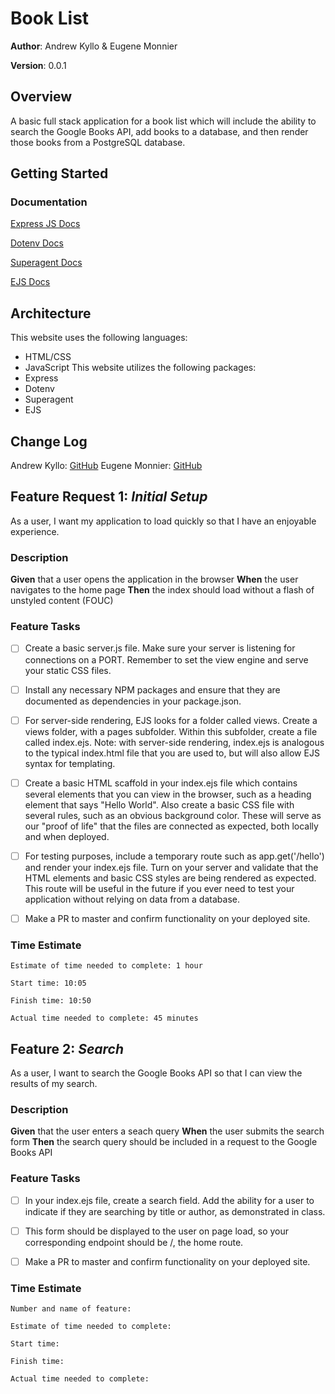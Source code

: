 
  

# Book List
  

**Author**: Andrew Kyllo & Eugene Monnier

**Version**: 0.0.1

  

## Overview

A basic full stack application for a book list which will include the ability to search the Google Books API, add books to a database, and then render those books from a PostgreSQL database.

  

## Getting Started

### Documentation

[Express JS Docs](http://expressjs.com/en/4x/api.html)

[Dotenv Docs](https://www.npmjs.com/package/dotenv)

[Superagent Docs](https://ejs.co/)

[EJS Docs](https://visionmedia.github.io/superagent/)


## Architecture

<!-- Provide a detailed description of the application design. What technologies (languages, libraries, etc) you're using, and any other relevant design information. -->
This website uses the following languages:
 - HTML/CSS
 - JavaScript
This website utilizes the following packages:
 - Express
 - Dotenv
 - Superagent
 - EJS

## Change Log

<!-- Use this area to document the iterative changes made to your application as each feature is successfully implemented. Use time stamps. Here's an examples:

  

01-21-2020 9:45am - Initial setup of file structure.

  

## Credits and Collaborations

<!-- Give credit (and a link) to other people or resources that helped you build this application. -->
Andrew Kyllo: [GitHub](https://github.com/kyllo34)
Eugene Monnier: [GitHub](https://github.com/eugenemonnier)
  

## Feature Request 1: *Initial Setup*
As a user, I want my application to load quickly so that I have an enjoyable experience.

### Description
**Given** that a user opens the application in the browser
**When** the user navigates to the home page
**Then** the index should load without a flash of unstyled content (FOUC)

### Feature Tasks

- [ ] Create a basic server.js file. Make sure your server is listening for connections on a PORT. Remember to set the view engine and serve your static CSS files.

- [ ] Install any necessary NPM packages and ensure that they are documented as dependencies in your package.json.

- [ ] For server-side rendering, EJS looks for a folder called views. Create a views folder, with a pages subfolder. Within this subfolder, create a file called index.ejs. Note: with server-side rendering, index.ejs is analogous to the typical index.html file that you are used to, but will also allow EJS syntax for templating.

- [ ] Create a basic HTML scaffold in your index.ejs file which contains several elements that you can view in the browser, such as a heading element that says "Hello World". Also create a basic CSS file with several rules, such as an obvious background color. These will serve as our "proof of life" that the files are connected as expected, both locally and when deployed.

- [ ] For testing purposes, include a temporary route such as app.get('/hello') and render your index.ejs file. Turn on your server and validate that the HTML elements and basic CSS styles are being rendered as expected. This route will be useful in the future if you ever need to test your application without relying on data from a database.

- [ ] Make a PR to master and confirm functionality on your deployed site.

### Time Estimate
```
Estimate of time needed to complete: 1 hour

Start time: 10:05

Finish time: 10:50

Actual time needed to complete: 45 minutes
```

## Feature 2: *Search*
As a user, I want to search the Google Books API so that I can view the results of my search.

### Description
**Given** that the user enters a seach query
**When** the user submits the search form
**Then** the search query should be included in a request to the Google Books API

### Feature Tasks
- [ ] In your index.ejs file, create a search field. Add the ability for a user to indicate if they are searching by title or author, as demonstrated in class.

- [ ] This form should be displayed to the user on page load, so your corresponding endpoint should be /, the home route.

- [ ] Make a PR to master and confirm functionality on your deployed site.

### Time Estimate
```
Number and name of feature: 

Estimate of time needed to complete: 

Start time: 

Finish time: 

Actual time needed to complete: 
```

